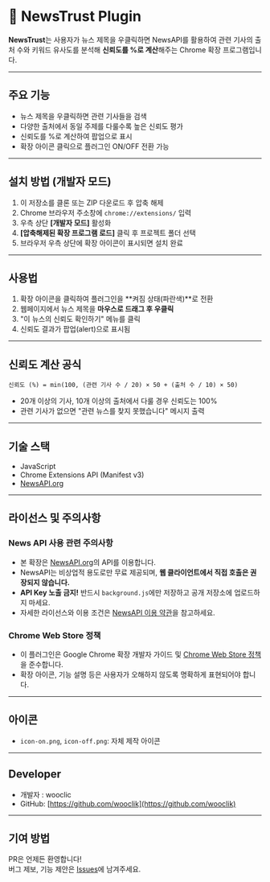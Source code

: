# 📰 NewsTrust Plugin

**NewsTrust**는 사용자가 뉴스 제목을 우클릭하면 NewsAPI를 활용하여 관련 기사의 출처 수와 키워드 유사도를 분석해 **신뢰도를 %로 계산**해주는 Chrome 확장 프로그램입니다.

---

## 주요 기능

- 뉴스 제목을 우클릭하면 관련 기사들을 검색
- 다양한 출처에서 동일 주제를 다룰수록 높은 신뢰도 평가
- 신뢰도를 %로 계산하여 팝업으로 표시
- 확장 아이콘 클릭으로 플러그인 ON/OFF 전환 가능

---

## 설치 방법 (개발자 모드)

1. 이 저장소를 클론 또는 ZIP 다운로드 후 압축 해제
2. Chrome 브라우저 주소창에 `chrome://extensions/` 입력
3. 우측 상단 **[개발자 모드]** 활성화
4. **[압축해제된 확장 프로그램 로드]** 클릭 후 프로젝트 폴더 선택
5. 브라우저 우측 상단에 확장 아이콘이 표시되면 설치 완료

---

## 사용법

1. 확장 아이콘을 클릭하여 플러그인을 **켜짐 상태(파란색)**로 전환
2. 웹페이지에서 뉴스 제목을 **마우스로 드래그 후 우클릭**
3. "이 뉴스의 신뢰도 확인하기" 메뉴를 클릭
4. 신뢰도 결과가 팝업(alert)으로 표시됨

---

## 신뢰도 계산 공식

```
신뢰도 (%) = min(100, (관련 기사 수 / 20) × 50 + (출처 수 / 10) × 50)
```

- 20개 이상의 기사, 10개 이상의 출처에서 다룰 경우 신뢰도는 100%
- 관련 기사가 없으면 "관련 뉴스를 찾지 못했습니다" 메시지 출력

---

## 기술 스택

- JavaScript
- Chrome Extensions API (Manifest v3)
- [NewsAPI.org](https://newsapi.org)

---

## 라이선스 및 주의사항

### News API 사용 관련 주의사항
- 본 확장은 [NewsAPI.org](https://newsapi.org)의 API를 이용합니다.
- NewsAPI는 비상업적 용도로만 무료 제공되며, **웹 클라이언트에서 직접 호출은 권장되지 않습니다.**
- **API Key 노출 금지!** 반드시 `background.js`에만 저장하고 공개 저장소에 업로드하지 마세요.
- 자세한 라이선스와 이용 조건은 [NewsAPI 이용 약관](https://newsapi.org/terms)을 참고하세요.

### Chrome Web Store 정책
- 이 플러그인은 Google Chrome 확장 개발자 가이드 및 [Chrome Web Store 정책](https://developer.chrome.com/docs/webstore/program_policies/)을 준수합니다.
- 확장 아이콘, 기능 설명 등은 사용자가 오해하지 않도록 명확하게 표현되어야 합니다.

---

## 아이콘

- `icon-on.png`, `icon-off.png`: 자체 제작 아이콘

---

## Developer

- 개발자 : wooclic 
- GitHub: [https://github.com/wooclik](https://github.com/wooclik)

---

## 기여 방법

PR은 언제든 환영합니다!  
버그 제보, 기능 제안은 [Issues](https://github.com/wooclik/RealNewsPlugin/issues)에 남겨주세요.
